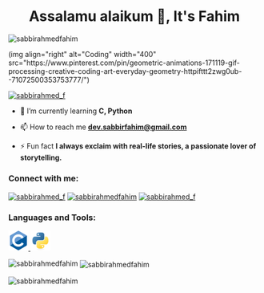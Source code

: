 <h1 align="center">Assalamu alaikum 👋, It's Fahim</h1>
<p align="left"> <img src="https://komarev.com/ghpvc/?username=sabbirahmedfahim&label=Profile%20views&color=0e75b6&style=flat" alt="sabbirahmedfahim" /> </p>
(img align="right" alt="Coding" width="400" src="https://www.pinterest.com/pin/geometric-animations-171119-gif-processing-creative-coding-art-everyday-geometry-httpifttt2zwg0ub--71072500353753777/")


<p align="left"> <a href="https://twitter.com/sabbirahmed_f" target="blank"><img src="https://img.shields.io/twitter/follow/sabbirahmed_f?logo=twitter&style=for-the-badge" alt="sabbirahmed_f" /></a> </p>

- 🌱 I’m currently learning **C, Python**

- 📫 How to reach me **dev.sabbirfahim@gmail.com**

- ⚡ Fun fact **I always exclaim with real-life stories, a passionate lover of storytelling.**

<h3 align="left">Connect with me:</h3>
<p align="left">
<a href="https://twitter.com/sabbirahmed_f" target="blank"><img align="center" src="https://raw.githubusercontent.com/rahuldkjain/github-profile-readme-generator/master/src/images/icons/Social/twitter.svg" alt="sabbirahmed_f" height="30" width="40" /></a>
<a href="https://linkedin.com/in/sabbirahmedfahim" target="blank"><img align="center" src="https://raw.githubusercontent.com/rahuldkjain/github-profile-readme-generator/master/src/images/icons/Social/linked-in-alt.svg" alt="sabbirahmedfahim" height="30" width="40" /></a>
<a href="https://www.youtube.com/c/sabbirahmed_f" target="blank"><img align="center" src="https://raw.githubusercontent.com/rahuldkjain/github-profile-readme-generator/master/src/images/icons/Social/youtube.svg" alt="sabbirahmed_f" height="30" width="40" /></a>
</p>

<h3 align="left">Languages and Tools:</h3>
<p align="left"> <a href="https://www.cprogramming.com/" target="_blank" rel="noreferrer"> <img src="https://raw.githubusercontent.com/devicons/devicon/master/icons/c/c-original.svg" alt="c" width="40" height="40"/> </a> <a href="https://www.python.org" target="_blank" rel="noreferrer"> <img src="https://raw.githubusercontent.com/devicons/devicon/master/icons/python/python-original.svg" alt="python" width="40" height="40"/> </a> </p>

<p><img align="left" src="https://github-readme-stats.vercel.app/api/top-langs?username=sabbirahmedfahim&show_icons=true&locale=en&layout=compact" alt="sabbirahmedfahim" /></p>

<p>&nbsp;<img align="center" src="https://github-readme-stats.vercel.app/api?username=sabbirahmedfahim&show_icons=true&locale=en" alt="sabbirahmedfahim" /></p>

<p><img align="center" src="https://github-readme-streak-stats.herokuapp.com/?user=sabbirahmedfahim&" alt="sabbirahmedfahim" /></p>
